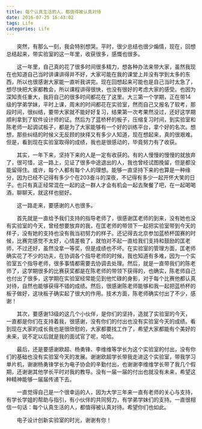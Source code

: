 ```yaml
---
title: 每个认真生活的人，都值得被认真对待
date: 2016-07-25 16:43:02
tags: Life
categories: Life
---
```


　　突然，有那么一刻，我会特别想哭。平时，很少总结也很少煽情，现在，回想总结起来，带实验室的这一年里，收获很多，感慨也很多。

<!-- more --> 

　　这一年里，自己真的花了很多时间很多精力，想各种办法来带大家，虽然我现在也知道自己当时讲课讲得并不好，大家可能在我的课堂上并没有学到太多的东西，所以也很感谢大家能一直听我讲完。现在回想起来可能也是自己当时太急了，想尽快把大家都教会，所以课程讲得很快，也没有很好的考虑大家的感受。也因为深知责任重大，我将自己的很多时间都花在了这里。大三第一个学期，正在带14级的学弟学妹，平时上课，周末的时间都花在实验室，然而自己又报名了软考，那段时间，很纠结，要带大家就不能好好复习，结果第一次考果然没过，还好这学期顺利拿到了软件设计师的证。然后为了蓝桥杯的板子，压缩复习时间，到实验室和陈老师一起调试板子，都是为了大家能够有一个好的训练平台，拿个好的名次。想想，那些纠结的时候义无反顾的抉择又有多少人知道，现在想起来，真的很艰难。但是，看到现在实验室取得的成绩，我也是很感动的，毕竟努力有了收获。

　　其实，一年下来，坚持下来的人是一定有收获的。有的人慢慢的慢慢的就放弃了，很可惜，这一路上，见证了很多中途退出的人，我也曾经试图挽留，但是都没能留得住。或许，每个人都有每个人的理想。能够一直坚持下来的也算是一种缘分，因为已经不记得有多少个在203奋斗的深夜，不记得有多少一起开怀大笑的日子。也只有真正经常混在一起的这一群人才会有机会一起去聚餐了吧，在一起喝喝酒，聊聊天，就这样也挺好。

　　这一路走来，要感谢的人也很多。

　　首先就是一直给予我们支持的指导老师了，很感谢匡老师的到来，没有她也没有实验室的今天，曾经想要放弃的我，在匡老师的带领下一起把实验室带到今天的样子，没有她的支持也没有我当初努力的样子。还记得去北京参加蓝桥杯国赛的时候，比赛完感觉不太好，心情差极了，就怕对不起一直给我们支持和鼓励的匡老师，不过还好，虽然没拿一等奖，但是成绩也不坏。在实验室的管理方面，匡老师确实花了不少的功夫，在协调各个指导老师的时候，我也知道有多难，因为一个实验室五个指导老师，很多事情都需要去协调去处理。然后，就是一直带我们的陈老师了，这学期很多的比赛获奖都是在陈老师的带领下获得的，也确实，陈老师自己也付出了很多，这学期在实验室经常能见到他忙碌的身影，对于每个比赛他都认真对待，自然也能够获得不错的成绩。然后，很感谢陈老师能够和我一起把蓝桥杯的板子做好，这块板子确实起了很大的作用。技术方面，陈老师确实付出了不少，感谢！

　　其次，要感谢13级的这几个小伙伴，是你们的坚持，造就了实验室的今天，一直都是你们在支持着我，很感谢，没有你们的付出也没有实验室今天的成绩。看到现在大家的成长我也是很欣慰的，大家都要找工作了，希望大家都能有个美好的未来，说不定以后就是我的面试官了呢，哈哈。

　　最后，还是要感谢欧超、杨勇锋、李维维等学长为这个实验室的付出，没有你们的基础也没有实验室今天的发展。谢谢欧超学长带我走进这个实验室，带我学习单片机，谢谢杨勇锋学长为电子协会的辛勤付出，也谢谢李维维学长带了我几个假期，还谢谢其他学长平时对我的教导。没有一届一届的付出也就没有未来，希望这种精神能够一届届传递下去。

　　一直觉得自己是一个很幸运的人，因为大学三年来一直有老师的关心与支持，有学长学姐的帮助与指引，有小伙伴的共同努力，有学弟学妹们的支持。一直很相信一句话：每个认真生活的人，都值得被认真对待。希望你们也如此。

　　电子设计创新实验室的时光，谢谢有你！